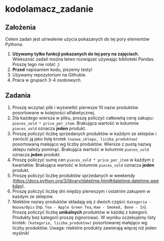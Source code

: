 # kodolamacz_zadanie

## Założenia

Celem zadań jest utrwalenie użycia pokazanych do tej pory elementów Pythona.

1. **Używamy tylko funkcji pokazanych do tej pory na zajęciach**. Wiekszość zadań można łatwo rozwiązać używając biblioteki Pandas. Proszę tego nie robić ;)
2. **Przed** napisaniem kodu, piszemy testy!
3. Używamy repozytorium na Githubie.
4. Praca w grupach 3-4 osobowych.

## Zadania

1. Proszę wczytać plik i wyświetlić pierwsze 10 nazw produktów posortowane w kolejności alfabetycznej.
1. Dla każdego wiersza w pliku, proszę policzyć całkowitą cenę zakupu: `pieces_sold * price_per_item`. Brakująca wartość w kolumnie `pieces_sold` oznacza **jeden** produkt.
1. Proszę policzyć liczbę sprzedanych produktów w każdym ze sklepów i zwrócić ją jako listę krotek `(nazwa_sklepu, liczba_produktow)` posortowaną malejąco wg liczby produktów. Wiersze z pustą nazwą sklepu należy pominąć. Brakująca wartość w kolumnie `pieces_sold` oznacza **jeden** produkt.
1. Proszę policzyć sumę cen `pieces_sold * price_per_item` w każdym z kwartałów. Brakująca wartość w kolumnie `pieces_sold` oznacza **jeden** produkt.
1. Proszę policzyć liczbę produktów sprzedanych w weekendy (https://docs.python.org/3/library/datetime.html#datetime.datetime.weekday).
1. Proszę policzyć liczbę dni między pierwszym i ostatnim zakupem w każdym ze sklepów.
1. Niektóre nazwy produktów składają się z dwóch części: `Kategoria - Nazwa/Opis` (np. `Tea - Apple Green Tea`, `Ham - Smoked, Bone - In`). Proszę policzyć liczbę **unikalnych** produktów w każdej z kategorii. Produkty bez kategorii proszę zignorować. W wyniku oczekujemy listy krotek: `(kategoria, liczba_produktow)` posortowanej malejąco wg liczby produktów. Uwaga: niektóre produkty zawierają więcej niż jeden myślnik!
